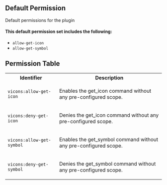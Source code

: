 ## Default Permission

Default permissions for the plugin

#### This default permission set includes the following:

- `allow-get-icon`
- `allow-get-symbol`

## Permission Table

<table>
<tr>
<th>Identifier</th>
<th>Description</th>
</tr>


<tr>
<td>

`vicons:allow-get-icon`

</td>
<td>

Enables the get_icon command without any pre-configured scope.

</td>
</tr>

<tr>
<td>

`vicons:deny-get-icon`

</td>
<td>

Denies the get_icon command without any pre-configured scope.

</td>
</tr>

<tr>
<td>

`vicons:allow-get-symbol`

</td>
<td>

Enables the get_symbol command without any pre-configured scope.

</td>
</tr>

<tr>
<td>

`vicons:deny-get-symbol`

</td>
<td>

Denies the get_symbol command without any pre-configured scope.

</td>
</tr>
</table>
